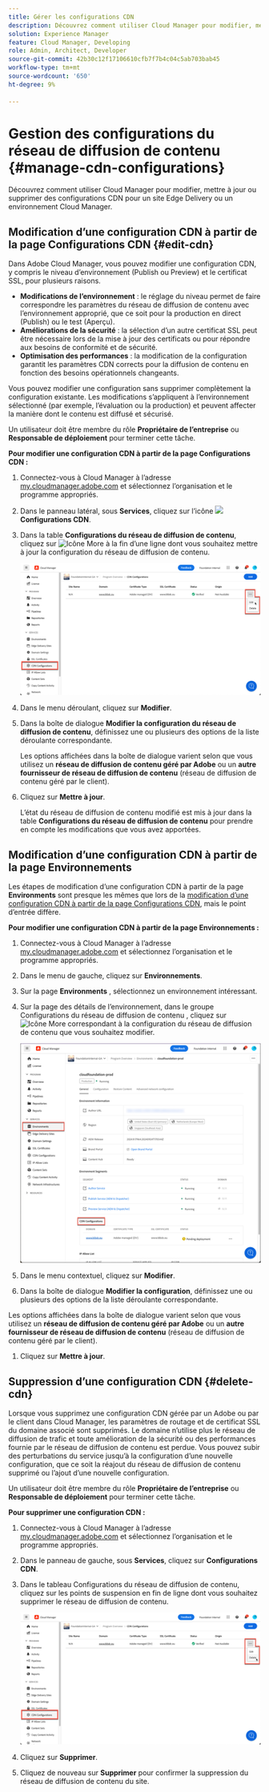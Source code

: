 ```yaml
---
title: Gérer les configurations CDN
description: Découvrez comment utiliser Cloud Manager pour modifier, mettre à jour ou supprimer des configurations CDN pour un site Edge Delivery ou un environnement Cloud Manager.
solution: Experience Manager
feature: Cloud Manager, Developing
role: Admin, Architect, Developer
source-git-commit: 42b30c12f17106610cfb7f7b4c04c5ab703bab45
workflow-type: tm+mt
source-wordcount: '650'
ht-degree: 9%

---
```



# Gestion des configurations du réseau de diffusion de contenu {#manage-cdn-configurations}

Découvrez comment utiliser Cloud Manager pour modifier, mettre à jour ou supprimer des configurations CDN pour un site Edge Delivery ou un environnement Cloud Manager.

## Modification d’une configuration CDN à partir de la page Configurations CDN {#edit-cdn}

Dans Adobe Cloud Manager, vous pouvez modifier une configuration CDN, y compris le niveau d’environnement (Publish ou Preview) et le certificat SSL, pour plusieurs raisons.

* **Modifications de l’environnement** : le réglage du niveau permet de faire correspondre les paramètres du réseau de diffusion de contenu avec l’environnement approprié, que ce soit pour la production en direct (Publish) ou le test (Aperçu).
* **Améliorations de la sécurité** : la sélection d’un autre certificat SSL peut être nécessaire lors de la mise à jour des certificats ou pour répondre aux besoins de conformité et de sécurité.
* **Optimisation des performances** : la modification de la configuration garantit les paramètres CDN corrects pour la diffusion de contenu en fonction des besoins opérationnels changeants.

Vous pouvez modifier une configuration sans supprimer complètement la configuration existante. Les modifications s’appliquent à l’environnement sélectionné (par exemple, l’évaluation ou la production) et peuvent affecter la manière dont le contenu est diffusé et sécurisé.

Un utilisateur doit être membre du rôle **Propriétaire de l’entreprise** ou **Responsable de déploiement** pour terminer cette tâche.

**Pour modifier une configuration CDN à partir de la page Configurations CDN :**

1. Connectez-vous à Cloud Manager à l’adresse [my.cloudmanager.adobe.com](https://my.cloudmanager.adobe.com/) et sélectionnez l’organisation et le programme appropriés.
1. Dans le panneau latéral, sous **Services**, cliquez sur l’icône ![ ](https://spectrum.adobe.com/static/icons/workflow_18/Smock_SocialNetwork_18_N.svg) **Configurations CDN**.
1. Dans la table **Configurations du réseau de diffusion de contenu**, cliquez sur ![Icône More](https://spectrum.adobe.com/static/icons/workflow_18/Smock_More_18_N.svg) à la fin d’une ligne dont vous souhaitez mettre à jour la configuration du réseau de diffusion de contenu.

   ![Modification d’une configuration CDN](/help/implementing/cloud-manager/assets/cdn-config-edit.png)

1. Dans le menu déroulant, cliquez sur **Modifier**.
1. Dans la boîte de dialogue **Modifier la configuration du réseau de diffusion de contenu**, définissez une ou plusieurs des options de la liste déroulante correspondante.

   Les options affichées dans la boîte de dialogue varient selon que vous utilisez un **réseau de diffusion de contenu géré par Adobe** ou un **autre fournisseur de réseau de diffusion de contenu** (réseau de diffusion de contenu géré par le client).

1. Cliquez sur **Mettre à jour**.

   L’état du réseau de diffusion de contenu modifié est mis à jour dans la table **Configurations du réseau de diffusion de contenu** pour prendre en compte les modifications que vous avez apportées.

## Modification d’une configuration CDN à partir de la page Environnements

Les étapes de modification d’une configuration CDN à partir de la page **Environments** sont presque les mêmes que lors de la [modification d’une configuration CDN à partir de la page Configurations CDN](#edit-cdn), mais le point d’entrée diffère.

**Pour modifier une configuration CDN à partir de la page Environnements :**

1. Connectez-vous à Cloud Manager à l’adresse [my.cloudmanager.adobe.com](https://my.cloudmanager.adobe.com/) et sélectionnez l’organisation et le programme appropriés.

1. Dans le menu de gauche, cliquez sur **Environnements**.

1. Sur la page **Environments** , sélectionnez un environnement intéressant.

1. Sur la page des détails de l’environnement, dans le groupe Configurations du réseau de diffusion de contenu , cliquez sur ![Icône More](https://spectrum.adobe.com/static/icons/workflow_18/Smock_More_18_N.svg) correspondant à la configuration du réseau de diffusion de contenu que vous souhaitez modifier.

   ![Saisie d’un nom de domaine sur la page Détails de l’environnement](/help/implementing/cloud-manager/assets/cdn/environments-cdn-config.png)

1. Dans le menu contextuel, cliquez sur **Modifier**.

1. Dans la boîte de dialogue **Modifier la configuration**, définissez une ou plusieurs des options de la liste déroulante correspondante.

Les options affichées dans la boîte de dialogue varient selon que vous utilisez un **réseau de diffusion de contenu géré par Adobe** ou un **autre fournisseur de réseau de diffusion de contenu** (réseau de diffusion de contenu géré par le client).

1. Cliquez sur **Mettre à jour**.


<!-- ## Go live readiness {#go-live-readiness} 

1. ADD STEPS -->


## Suppression d’une configuration CDN {#delete-cdn}

Lorsque vous supprimez une configuration CDN gérée par un Adobe ou par le client dans Cloud Manager, les paramètres de routage et de certificat SSL du domaine associé sont supprimés. Le domaine n’utilise plus le réseau de diffusion de trafic et toute amélioration de la sécurité ou des performances fournie par le réseau de diffusion de contenu est perdue. Vous pouvez subir des perturbations du service jusqu’à la configuration d’une nouvelle configuration, que ce soit la réajout du réseau de diffusion de contenu supprimé ou l’ajout d’une nouvelle configuration.

Un utilisateur doit être membre du rôle **Propriétaire de l’entreprise** ou **Responsable de déploiement** pour terminer cette tâche.

**Pour supprimer une configuration CDN :**

1. Connectez-vous à Cloud Manager à l’adresse [my.cloudmanager.adobe.com](https://my.cloudmanager.adobe.com/) et sélectionnez l’organisation et le programme appropriés.

1. Dans le panneau de gauche, sous **Services**, cliquez sur **Configurations CDN**.

1. Dans le tableau Configurations du réseau de diffusion de contenu, cliquez sur les points de suspension en fin de ligne dont vous souhaitez supprimer le réseau de diffusion de contenu.

   ![Suppression d’une configuration CDN](/help/implementing/cloud-manager/assets/cdn-config-delete.png)

1. Cliquez sur **Supprimer**.

1. Cliquez de nouveau sur **Supprimer** pour confirmer la suppression du réseau de diffusion de contenu du site.


